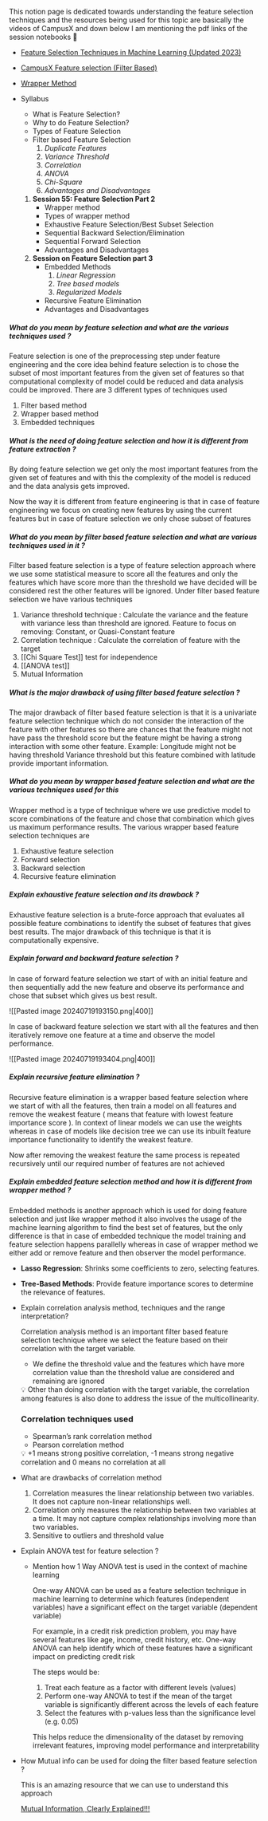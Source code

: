 This notion page is dedicated towards understanding the feature selection techniques and the resources being used for this topic are basically the videos of CampusX and down below I am mentioning the pdf links of the session notebooks 📔    

- [Feature Selection Techniques in Machine Learning (Updated 2023)](https://www.analyticsvidhya.com/blog/2020/10/feature-selection-techniques-in-machine-learning/)
- [CampusX Feature selection (Filter Based)](https://drive.google.com/file/d/1CZPRLuSBmyPw7ftQVIyS7sreoemJGGn-/view)
- [Wrapper Method](https://drive.google.com/file/d/1l0D_YMFkVM8z3I3INn6ou2aCxrHSoeGK/view)

- Syllabus
    
    - What is Feature Selection?
    - Why to do Feature Selection?
    - Types of Feature Selection
    - Filter based Feature Selection
        1. _Duplicate Features_
        2. _Variance Threshold_
        3. _Correlation_
        4. _ANOVA_
        5. _Chi-Square_
        6. _Advantages and Disadvantages_
    
    1. **Session 55: Feature Selection Part 2**
        - Wrapper method
        - Types of wrapper method
        - Exhaustive Feature Selection/Best Subset Selection
        - Sequential Backward Selection/Elimination
        - Sequential Forward Selection
        - Advantages and Disadvantages
    2. **Session on Feature Selection part 3**
        - Embedded Methods
            1. _Linear Regression_
            2. _Tree based models_
            3. _Regularized Models_
        - Recursive Feature Elimination
        - Advantages and Disadvantages


##### What do you mean by feature selection and what are the various techniques used ? 

Feature selection is one of the preprocessing step under feature engineering and the core idea behind feature selection is to chose the subset of most important features from the given set of features so that computational complexity of model could be reduced and data analysis could be  improved. There are 3 different types of techniques used

1. Filter based method
2. Wrapper based method
3. Embedded techniques

##### What is the need of doing feature selection and how it is different from feature extraction ? 

By doing feature selection we get only the most important features from the given set of features and with this the complexity of the model is reduced and the data analysis gets improved.

Now the way it is different from feature engineering is that in case of feature engineering we focus on creating new features by using the current features but in case of feature selection we only chose subset of features

##### What do you mean by filter based feature selection and what are various techniques used in it ? 

Filter based feature selection is a type of feature selection approach where we use some statistical measure to score all the features and only the features which have score more than the threshold we have decided will be considered rest the other features will be ignored. Under filter based feature selection we have various techniques

1. Variance threshold technique : Calculate the variance and the feature with variance less than threshold are ignored. Feature to focus on removing: Constant, or Quasi-Constant feature
2. Correlation technique : Calculate the correlation of feature with the target
3. [[Chi Square Test]] test for independence
4. [[ANOVA test]]
5. Mutual Information

##### What is the major drawback of using filter based feature selection ? 

The major drawback of filter based feature selection is that it is a univariate feature selection technique which do not consider the interaction of the feature with other features so there are chances that the feature might not have pass the threshold score but the feature might be having a strong interaction with some other feature. Example: Longitude might not be having threshold Variance threshold but this feature combined with latitude provide important information.

##### What do you mean by wrapper based feature selection and what are the various techniques used for this 

Wrapper method is a type of technique where we use predictive model to score combinations of the feature and chose that combination which gives us maximum performance results. The various wrapper based feature selection techniques are 

1. Exhaustive feature selection
2. Forward selection
3. Backward selection
4. Recursive feature elimination

##### Explain exhaustive feature selection and its drawback ? 

Exhaustive feature selection is a brute-force approach that evaluates all possible feature combinations to identify the subset of features that gives best results. The major drawback of this technique is that it is computationally expensive.

##### Explain forward and backward feature selection ? 

In case of forward feature selection we start of with an initial feature and then sequentially add the new feature and observe its performance and chose that subset which gives us best result.

![[Pasted image 20240719193150.png|400]]

In case of backward feature selection we start with all the features and then iteratively remove one feature at a time and observe the model performance.

![[Pasted image 20240719193404.png|400]]


##### Explain recursive feature elimination ? 

Recursive feature elimination is a wrapper based feature selection where we start of with all the features, then train a model on all features and remove the weakest feature ( means that feature with lowest feature importance score ). In context of linear models we can use the weights whereas in case of models like decision tree we can use its inbuilt feature importance functionality to identify the weakest feature.

Now after removing the weakest feature the same process is repeated recursively until our required number of features are not achieved




##### Explain embedded feature selection method and how it is different from wrapper method ? 

Embedded methods is another approach which is used for doing feature selection and just like wrapper method it also involves the usage of the machine learning algorithm to find the best set of features, but the only difference is that in case of embedded technique the model training and feature selection happens parallelly whereas in case of wrapper method we either add or remove feature and then observer the model performance.

- **Lasso Regression**: Shrinks some coefficients to zero, selecting features.
- **Tree-Based Methods**: Provide feature importance scores to determine the relevance of features.


- Explain correlation analysis method, techniques and the range interpretation?
    
    Correlation analysis method is an important filter based feature selection technique where we select the feature based on their correlation with the target variable.
    
    - We define the threshold value and the features which have more correlation value than the threshold value are considered and remaining are ignored
    
    <aside> 💡 Other than doing correlation with the target variable, the correlation among features is also done to address the issue of the multicollinearity.
    
    </aside>
    
    ### Correlation techniques used
    
    - Spearman’s rank correlation method
    - Pearson correlation method
    
    <aside> 💡 +1 means strong positive correlation, -1 means strong negative correlation and 0 means no correlation at all
    
    </aside>
- What are drawbacks of correlation method
    
    1. Correlation measures the linear relationship between two variables. It does not capture non-linear relationships well.
    2. Correlation only measures the relationship between two variables at a time. It may not capture complex relationships involving more than two variables.
    3. Sensitive to outliers and threshold value
- Explain ANOVA test for feature selection ?
    
    - Mention how 1 Way ANOVA test is used in the context of machine learning
        
        One-way ANOVA can be used as a feature selection technique in machine learning to determine which features (independent variables) have a significant effect on the target variable (dependent variable)
        
        For example, in a credit risk prediction problem, you may have several features like age, income, credit history, etc. One-way ANOVA can help identify which of these features have a significant impact on predicting credit risk
        
        The steps would be:
        
        1. Treat each feature as a factor with different levels (values)
        2. Perform one-way ANOVA to test if the mean of the target variable is significantly different across the levels of each feature
        3. Select the features with p-values less than the significance level (e.g. 0.05)
        
        This helps reduce the dimensionality of the dataset by removing irrelevant features, improving model performance and interpretability
- How Mutual info can be used for doing the filter based feature selection ?
    
    This is an amazing resource that we can use to understand this approach
    
    [Mutual Information, Clearly Explained!!!](https://www.youtube.com/watch?v=eJIp_mgVLwE)

